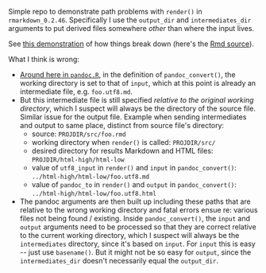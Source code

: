 Simple repo to demonstrate path problems with `render()` in `rmarkdown_0.2.46`. Specifically I use the `output_dir` and `intermediates_dir` arguments to put derived files somewhere *other* than where the input lives.

See [this demonstration](src/demonstration.utf8.md) of how things break down (here's the [Rmd source](src/demonstration.r)).

What I think is wrong:

  * [Around here in `pandoc.R`](https://github.com/rstudio/rmarkdown/blob/master/R/pandoc.R#L55-58), in the definition of `pandoc_convert()`, the working directory is set to that of `input`, which at this point is already an intermediate file, e.g. `foo.utf8.md`.
  * But this intermediate file is still specified *relative to the original working directory*, which I suspect will always be the directory of the source file. Similar issue for the output file. Example when sending intermediates and output to same place, distinct from source file's directory:
    - source: `PROJDIR/src/foo.rmd`
    - working directory when `render()` is called: `PROJDIR/src/`
    - desired directory for results Markdown and HTML files: `PROJDIR/html-high/html-low`
    - value of `utf8_input` in `render()` and `input` in `pandoc_convert()`: `../html-high/html-low/foo.utf8.md`
    - value of `pandoc_to` in `render()` and `output` in `pandoc_convert()`: `../html-high/html-low/foo.utf8.html`
  * The pandoc arguments are then built up including these paths that are relative to the wrong working directory and fatal errors ensue re: various files not being found / existing. Inside `pandoc_convert()`, the `input` and `output` arguments need to be processed so that they are correct relative to the current working directory, which I suspect will always be the `intermediates` directory, since it's based on `input`. For `input` this is easy -- just use `basename()`. But it might not be so easy for `output`, since the `intermediates_dir` doesn't necessarily equal the `output_dir`.

